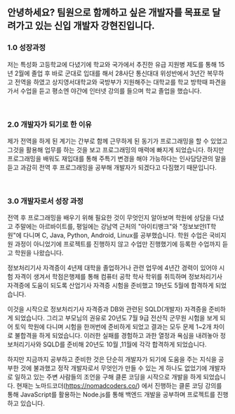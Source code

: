 ## 안녕하세요? 팀원으로 함께하고 싶은 개발자를 목표로 달려가고 있는 신입 개발자 강현진입니다.  

### 1.0 성장과정  
저는 특성화 고등학교에 다녔기에 학교와 국가에서 추진한 유급 지원병 제도를 통해 15년 2월에 졸업 후 바로 군대로 입대를 해서 28사단 통신대대 위성반에서 3년간 복무하고 전역을 하였고 상지영서대학교와 국방부가 지원해주는 대학교를 학교 방학때 파견을 가서 수업을 듣고 평소엔 야간에 인터넷 강의를 들으며 학교 졸업을 했습니다.

<br>

### 2.0 개발자가 되기로 한 이유  
제가 전역을 하게 된 계기는 간부로 함께 근무하게 된 동기가 프로그래밍을 할 수 있었고 그것을 활용해 업무를 하는 것을 보고 프로그래밍의 매력에 빠지게 되었습니다. 하지만 프로그래밍을 배워도 재입대를 통해 주특기 변경을 해야 가능하다는 인사담당관의 말을 듣고 과감히 전역 후 프로그래밍을 공부해 개발자가 되겠다고 다짐했기 때문입니다.

<br>

### 3.0 개발자로서 성장 과정  
전역 후 프로그래밍을 배우기 위해 필요한 것이 무엇인지 알아보며 학원에 상담을 다녔고 주말에는 아르바이트를, 평일에는 강남역 근처의 "아이티뱅크"와 "정보보안IT학원"에 다니며 C, Java, Python, Android, Linux를 공부했습니다.
학원 수업은 국비지원 과정이 아니었기에 프로젝트를 진행하지 않고 수업만 진행했기에 등록한 수업까지 듣고 학원을 나왔습니다.

정보처리기사 자격증이 4년제 대학을 졸업하거나 관련 업무에 4년간 경력이 있어야 시험 자격이 생겨서 학점은행제를 통해 컴퓨터 공학 학사 학위를 취득하며 정보처리기사 자격증에 도움이 되도록 산업기사 자격증 시험을 준비했고 19년도 5월에 합격하게 되었습니다.

이것을 시작으로 정보처리기사 자격증과 DB와 관련된 SQLD(개발자) 자격증을 준비하게 되었습니다.
그리고 부모님의 권유로 20년도 7월 9급 전산직 군무원 시험을 보게 되어 토익 학원에 다니며 시험을 한꺼번에 준비하게 되었고 결과는 모두 문제 1~2개 차이로 불합격을 하게 되었습니다. 이러한 실패를 경험하고 과한 열정과 욕심을 내려놓아 정보처리기사와 SQLD를 준비해 20년도 10월 ,11월에 각각 합격하게 되었습니다.

하지만 지금까지 공부하고 준비한 것은 단순히 개발자가 되기에 도움을 주는 지식을 공부한 것에 불과했고 정작 개발자로서 무엇인가 만들 수 있는 게 하나도 없었기에 개발자로 일하고 있는 주변 사람들의 조언을 구해 클론 코딩을 시작으로 개발을 하게 되었습니다. 현재는 노마드코더(https://nomadcoders.co/) 에서 진행하는 클론 코딩 강의를 통해 JavaScript를 활용하는 Node.js를 통해 백엔드 개발을 공부하며 프로젝트를 진행하고 있습니다.
